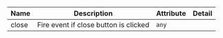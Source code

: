 | Name                                                                                              | Description                           | Attribute | Detail |
| ------------------------------------------------------------------------------------------------- | ------------------------------------- | --------- | ------ |
| <div className="Api__Table"> <div>close</div> <div className="Api__Table Docs__Tags"></div></div> | Fire event if close button is clicked | `any`     |
